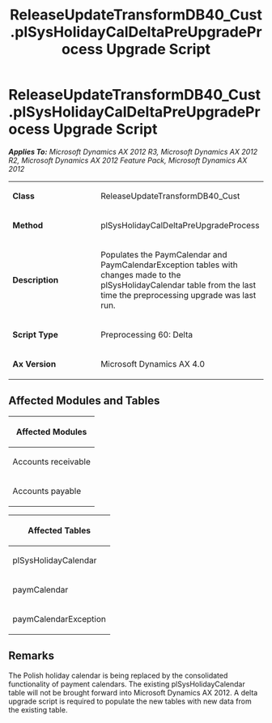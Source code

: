﻿---
title: ReleaseUpdateTransformDB40_Cust.plSysHolidayCalDeltaPreUpgradeProcess Upgrade Script
TOCTitle: ReleaseUpdateTransformDB40_Cust.plSysHolidayCalDeltaPreUpgradeProcess Upgrade Script
ms:assetid: 5be4d5b6-2f0b-9b98-ed94-e9ad4eacc6c7
ms:mtpsurl: https://msdn.microsoft.com/en-us/library/JJ736338(v=AX.60)
ms:contentKeyID: 49708512
ms.date: 05/18/2015
mtps_version: v=AX.60
---

# ReleaseUpdateTransformDB40\_Cust.plSysHolidayCalDeltaPreUpgradeProcess Upgrade Script 


_**Applies To:** Microsoft Dynamics AX 2012 R3, Microsoft Dynamics AX 2012 R2, Microsoft Dynamics AX 2012 Feature Pack, Microsoft Dynamics AX 2012_

<table>
<colgroup>
<col style="width: 50%" />
<col style="width: 50%" />
</colgroup>
<tbody>
<tr class="odd">
<td><p><strong>Class</strong></p></td>
<td><p>ReleaseUpdateTransformDB40_Cust</p></td>
</tr>
<tr class="even">
<td><p><strong>Method</strong></p></td>
<td><p>plSysHolidayCalDeltaPreUpgradeProcess</p></td>
</tr>
<tr class="odd">
<td><p><strong>Description</strong></p></td>
<td><p>Populates the PaymCalendar and PaymCalendarException tables with changes made to the plSysHolidayCalendar table from the last time the preprocessing upgrade was last run.</p></td>
</tr>
<tr class="even">
<td><p><strong>Script Type</strong></p></td>
<td><p>Preprocessing 60: Delta</p></td>
</tr>
<tr class="odd">
<td><p><strong>Ax Version</strong></p></td>
<td><p>Microsoft Dynamics AX 4.0</p></td>
</tr>
</tbody>
</table>


## Affected Modules and Tables

<table>
<colgroup>
<col style="width: 100%" />
</colgroup>
<thead>
<tr class="header">
<th><p>Affected Modules</p></th>
</tr>
</thead>
<tbody>
<tr class="odd">
<td><p>Accounts receivable</p></td>
</tr>
<tr class="even">
<td><p>Accounts payable</p></td>
</tr>
</tbody>
</table>


<table>
<colgroup>
<col style="width: 100%" />
</colgroup>
<thead>
<tr class="header">
<th><p>Affected Tables</p></th>
</tr>
</thead>
<tbody>
<tr class="odd">
<td><p>plSysHolidayCalendar</p></td>
</tr>
<tr class="even">
<td><p>paymCalendar</p></td>
</tr>
<tr class="odd">
<td><p>paymCalendarException</p></td>
</tr>
</tbody>
</table>


## Remarks

The Polish holiday calendar is being replaced by the consolidated functionality of payment calendars. The existing plSysHolidayCalendar table will not be brought forward into Microsoft Dynamics AX 2012. A delta upgrade script is required to populate the new tables with new data from the existing table.

  


